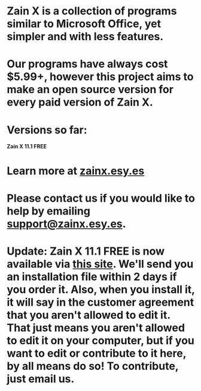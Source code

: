 # Zain X is a collection of programs similar to Microsoft Office, yet simpler and with less features. 
# Our programs have always cost $5.99+, however this project aims to make an open source version for every paid version of Zain X.
# Versions so far:
<b>Zain X 11.1 FREE</b>
# Learn more at <a href="http://zainx.esy.es">zainx.esy.es</a>
# Please contact us if you would like to help by emailing <a href="mailto:support@zainx.esy.es">support@zainx.esy.es</a>.
# Update: Zain X 11.1 FREE is now available via <a href="https://zainx.ecwid.com/#!/Zain-X-11-1-FREE/p/73068550/category=21102108">this site</a>. We'll send you an installation file within 2 days if you order it. Also, when you install it, it will say in the customer agreement that you aren't allowed to edit it. That just means you aren't allowed to edit it on your computer, but if you want to edit or contribute to it here, by all means do so! To contribute, just email us.
